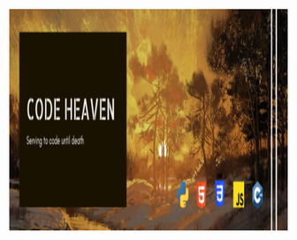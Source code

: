<img width = 1550px height = 400px src=https://github.com/Code-Heaven/.github/blob/main/profile/pic/Code%20Heaven%20Banner.png>
   <a herf="https://github.com/Code-Heaven">
